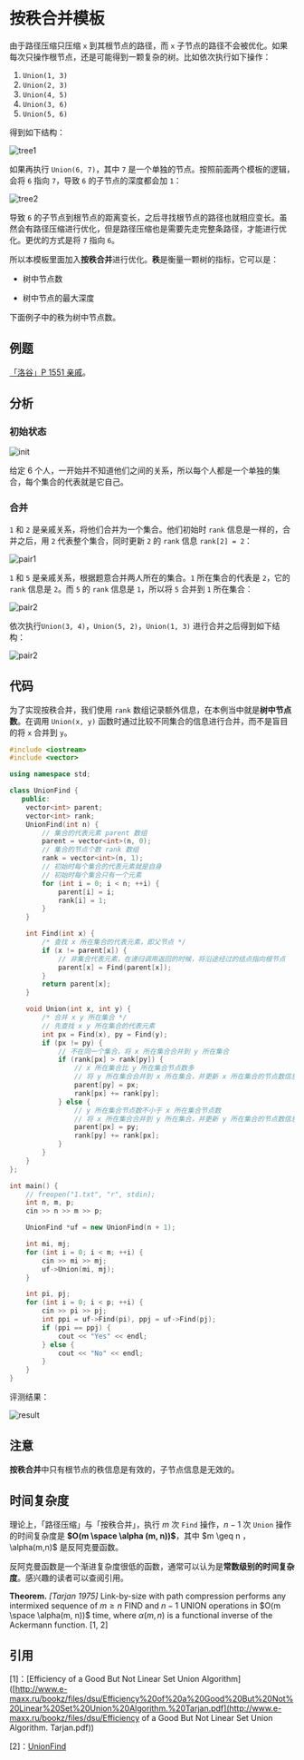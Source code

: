 # 按秩合并模板

由于路径压缩只压缩 `x` 到其根节点的路径，而 `x` 子节点的路径不会被优化。如果每次只操作根节点，还是可能得到一颗复杂的树。比如依次执行如下操作：

1. `Union(1, 3)`
2. `Union(2, 3)`
3. `Union(4, 5)`
4. `Union(3, 6)`
5. `Union(5, 6)`

得到如下结构：

![tree1](04-tree1.png)

如果再执行 `Union(6, 7)`，其中 `7` 是一个单独的节点。按照前面两个模板的逻辑，会将 `6` 指向 `7`，导致 `6` 的子节点的深度都会加 `1`：

![tree2](04-tree2.png)

导致 `6` 的子节点到根节点的距离变长，之后寻找根节点的路径也就相应变长。虽然会有路径压缩进行优化，但是路径压缩也是需要先走完整条路径，才能进行优化。更优的方式是将 `7` 指向 `6`。

所以本模板里面加入**按秩合并**进行优化。**秩**是衡量一颗树的指标，它可以是：

- 树中节点数

- 树中节点的最大深度

下面例子中的秩为树中节点数。

## 例题

[「洛谷」P 1551 亲戚](https://www.luogu.com.cn/problem/P1551)。

## 分析

### 初始状态

![init](02-init.png)

给定 6 个人，一开始并不知道他们之间的关系，所以每个人都是一个单独的集合，每个集合的代表就是它自己。

### 合并

`1` 和 `2` 是亲戚关系，将他们合并为一个集合。他们初始时 `rank` 信息是一样的，合并之后，用 `2` 代表整个集合，同时更新 `2` 的 `rank` 信息 `rank[2] = 2`：

![pair1](02-pair1.png)

`1` 和 `5` 是亲戚关系，根据题意合并两人所在的集合。`1` 所在集合的代表是 `2`，它的 `rank` 信息是 `2`。而 `5` 的 `rank` 信息是 `1`，所以将 `5` 合并到 `1` 所在集合：

![pair2](04-pair1.png)

依次执行`Union(3, 4)`，`Union(5, 2)`，`Union(1, 3)` 进行合并之后得到如下结构：

![pair2](04-pair2.png)

## 代码

为了实现按秩合并，我们使用 `rank` 数组记录额外信息，在本例当中就是**树中节点数**。在调用 `Union(x, y)` 函数时通过比较不同集合的信息进行合并，而不是盲目的将 `x` 合并到 `y`。

```cpp
#include <iostream>
#include <vector>

using namespace std;

class UnionFind {
   public:
    vector<int> parent;
    vector<int> rank;
    UnionFind(int n) {
        // 集合的代表元素 parent 数组
        parent = vector<int>(n, 0);
        // 集合的节点个数 rank 数组
        rank = vector<int>(n, 1);
        // 初始时每个集合的代表元素就是自身
        // 初始时每个集合只有一个元素
        for (int i = 0; i < n; ++i) {
            parent[i] = i;
            rank[i] = 1;
        }
    }

    int Find(int x) {
        /* 查找 x 所在集合的代表元素，即父节点 */
        if (x != parent[x]) {
            // 非集合代表元素，在递归调用返回的时候，将沿途经过的结点指向根节点
            parent[x] = Find(parent[x]);
        }
        return parent[x];
    }

    void Union(int x, int y) {
        /* 合并 x y 所在集合 */
        // 先查找 x y 所在集合的代表元素
        int px = Find(x), py = Find(y);
        if (px != py) {
            // 不在同一个集合，将 x 所在集合合并到 y 所在集合
            if (rank[px] > rank[py]) {
                // x 所在集合比 y 所在集合节点数多
                // 将 y 所在集合合并到 x 所在集合，并更新 x 所在集合的节点数信息
                parent[py] = px;
                rank[px] += rank[py];
            } else {
                // y 所在集合节点数不小于 x 所在集合节点数
                // 将 x 所在集合合并到 y 所在集合，并更新 y 所在集合的节点数信息
                parent[px] = py;
                rank[py] += rank[px];
            }
        }
    }
};

int main() {
    // freopen("1.txt", "r", stdin);
    int n, m, p;
    cin >> n >> m >> p;

    UnionFind *uf = new UnionFind(n + 1);

    int mi, mj;
    for (int i = 0; i < m; ++i) {
        cin >> mi >> mj;
        uf->Union(mi, mj);
    }

    int pi, pj;
    for (int i = 0; i < p; ++i) {
        cin >> pi >> pj;
        int ppi = uf->Find(pi), ppj = uf->Find(pj);
        if (ppi == ppj) {
            cout << "Yes" << endl;
        } else {
            cout << "No" << endl;
        }
    }
}
```

评测结果：

![result](04-result.png)

## 注意

**按秩合并**中只有根节点的秩信息是有效的，子节点信息是无效的。

## 时间复杂度

理论上，「路径压缩」与「按秩合并」，执行 $m$ 次 `Find` 操作，$n-1$ 次 `Union` 操作的时间复杂度是 **$O(m \space \alpha (m, n))$**，其中 $m \geq n $，$\alpha(m,n)$ 是反阿克曼函数。

反阿克曼函数是一个渐进复杂度很低的函数，通常可以认为是**常数级别的时间复杂度**。感兴趣的读者可以查阅引用。

**Theorem.** *[Tarjan 1975]* Link-by-size with path compression performs any intermixed sequence of $m \geq n$ FIND and $n-1$ UNION operations in $O(m \space \alpha(m, n))$ time, where $\alpha(m, n)$ is a functional inverse of the Ackermann function. [1, 2]

## 引用

[1]：[Efficiency of a Good But Not Linear Set Union Algorithm]([http://www.e-maxx.ru/bookz/files/dsu/Efficiency%20of%20a%20Good%20But%20Not%20Linear%20Set%20Union%20Algorithm.%20Tarjan.pdf](http://www.e-maxx.ru/bookz/files/dsu/Efficiency of a Good But Not Linear Set Union Algorithm. Tarjan.pdf))

[2]：[UnionFind](https://www.cs.princeton.edu/courses/archive/spring13/cos423/lectures/UnionFind.pdf)

